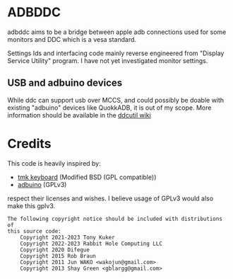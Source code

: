 # ADBDDC

adbddc aims to be a bridge between apple adb connections used for some monitors and DDC which is a vesa standard.


Settings Ids and interfacing code mainly reverse engineered from "Display Service Utility" program.
I have not yet investigated monitor settings.


## USB and adbuino devices

While ddc can support usb over MCCS, and could possibly be doable with existing "adbuino" devices like QuokkADB, it is out of my scope.
More information should be available in the [ddcutil wiki](https://www.ddcutil.com/usb/)


# Credits 

This code is heavily inspired by:
- [tmk keyboard](https://github.com/tmk/tmk_keyboard/blob/master/tmk_core/protocol/adb.c) (Modified BSD (GPL compatible)) 
- [adbuino](https://github.com/akuker/adbuino) (GPLv3)

respect their licenses and wishes. I believe usage of GPLv3 would also make this gplv3.

```
The following copyright notice should be included with distributions of 
this source code:
    Copyright 2021-2023 Tony Kuker
    Copyright 2022-2023 Rabbit Hole Computing LLC
    Copyright 2020 Difegue
    Copyright 2015 Rob Braun
    Copyright 2011 Jun WAKO <wakojun@gmail.com>
    Copyright 2013 Shay Green <gblargg@gmail.com>
```